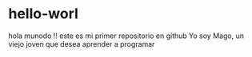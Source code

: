 # hello-worl
hola munodo !! este es mi primer repositorio en github
Yo soy Mago, un viejo joven que desea aprender a programar
